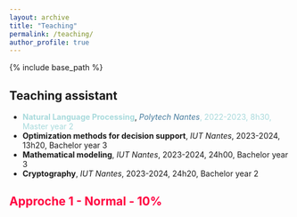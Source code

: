 ```yaml
---
layout: archive
title: "Teaching"
permalink: /teaching/
author_profile: true
---
```


{% include base_path %}

Teaching assistant
---------
* **<span style="color: #a8dadc">Natural Language Processing</span>**, *<span style="color: #457b9d">Polytech Nantes</span>*<span style="color: #a8dadc">, 2022-2023, 8h30, Master year 2</span>
* **Optimization methods for decision support**, *IUT Nantes*, 2023-2024, 13h20, Bachelor year 3
* **Mathematical modeling**, *IUT Nantes*, 2023-2024, 24h00, Bachelor year 3
* **Cryptography**, *IUT Nantes*, 2023-2024, 24h20, Bachelor year 2

## <span style="color: #FF0040"> Approche 1 - Normal - 10% </span>